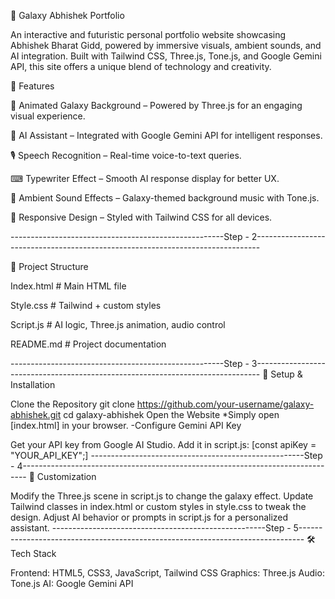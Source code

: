 🌌 Galaxy Abhishek Portfolio

An interactive and futuristic personal portfolio website showcasing Abhishek Bharat Gidd, powered by immersive visuals, ambient sounds, and AI integration. Built with Tailwind CSS, Three.js, Tone.js, and Google Gemini API, this site offers a unique blend of technology and creativity.

🚀 Features

🎨 Animated Galaxy Background – Powered by Three.js for an engaging visual experience.

🤖 AI Assistant – Integrated with Google Gemini API for intelligent responses.

🎙 Speech Recognition – Real-time voice-to-text queries.

⌨ Typewriter Effect – Smooth AI response display for better UX.

🎵 Ambient Sound Effects – Galaxy-themed background music with Tone.js.

📱 Responsive Design – Styled with Tailwind CSS for all devices.

-----------------------------------------------------Step - 2-------------------------------------------------------------------------------

📂 Project Structure

Index.html # Main HTML file

Style.css # Tailwind + custom styles

Script.js # AI logic, Three.js animation, audio control

README.md # Project documentation

-----------------------------------------------------Step - 3-------------------------------------------------------------------------------
🔧 Setup & Installation

Clone the Repository
git clone https://github.com/your-username/galaxy-abhishek.git
cd galaxy-abhishek
Open the Website
*Simply open [index.html] in your browser.
-Configure Gemini API Key

Get your API key from Google AI Studio.
Add it in script.js: [const apiKey = "YOUR_API_KEY";]
-----------------------------------------------------Step - 4-------------------------------------------------------------------------------
🎨 Customization

Modify the Three.js scene in script.js to change the galaxy effect.
Update Tailwind classes in index.html or custom styles in style.css to tweak the design.
Adjust AI behavior or prompts in script.js for a personalized assistant.
-----------------------------------------------------Step - 5-------------------------------------------------------------------------------
🛠 Tech Stack

Frontend: HTML5, CSS3, JavaScript, Tailwind CSS
Graphics: Three.js
Audio: Tone.js
AI: Google Gemini API
